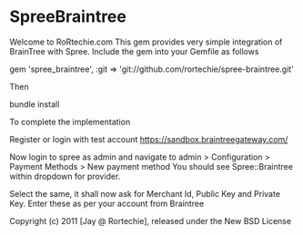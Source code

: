 SpreeBraintree
==================

Welcome to RoRtechie.com
This gem provides very simple integration of BrainTree with Spree.
Include the gem into your Gemfile as follows

gem 'spree_braintree', :git => 'git://github.com/rortechie/spree-braintree.git'

Then

bundle install

To complete the implementation

Register or login with test account https://sandbox.braintreegateway.com/

Now login to spree as admin and navigate to admin > Configuration > Payment Methods > New payment method
You should see Spree::Braintree within dropdown for provider.

Select the same, it shall now ask for Merchant Id, Public Key and Private Key.
Enter these as per your account from Braintree

Copyright (c) 2011 [Jay @ Rortechie], released under the New BSD License
